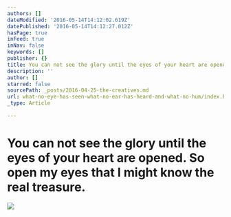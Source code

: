 ```yaml
---
authors: []
dateModified: '2016-05-14T14:12:02.619Z'
datePublished: '2016-05-14T14:12:27.012Z'
hasPage: true
inFeed: true
inNav: false
keywords: []
publisher: {}
title: You can not see the glory until the eyes of your heart are opened. So open my eyes that I might know the real treasure.
description: ''
author: []
starred: false
sourcePath: _posts/2016-04-25-the-creatives.md
url: what-no-eye-has-seen-what-no-ear-has-heard-and-what-no-hum/index.html
_type: Article

---
```

# You can not see the glory until the eyes of your heart are opened. So open my eyes that I might know the real treasure.
![](https://the-grid-user-content.s3-us-west-2.amazonaws.com/8041895f-f987-4e2d-bcbf-fa18518940db.jpg)